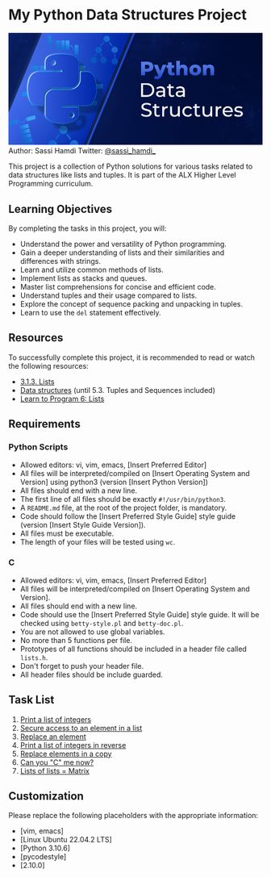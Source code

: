 # My Python Data Structures Project
![Data Structures](pythondatastructuresmin.png)
Author: Sassi Hamdi
Twitter: [@sassi_hamdi_](https://twitter.com/sassi_hamdi_)

This project is a collection of Python solutions for various tasks related to data structures like lists and tuples. It is part of the ALX Higher Level Programming curriculum.

## Learning Objectives

By completing the tasks in this project, you will:

- Understand the power and versatility of Python programming.
- Gain a deeper understanding of lists and their similarities and differences with strings.
- Learn and utilize common methods of lists.
- Implement lists as stacks and queues.
- Master list comprehensions for concise and efficient code.
- Understand tuples and their usage compared to lists.
- Explore the concept of sequence packing and unpacking in tuples.
- Learn to use the `del` statement effectively.

## Resources

To successfully complete this project, it is recommended to read or watch the following resources:

- [3.1.3. Lists](https://docs.python.org/3/tutorial/introduction.html#lists)
- [Data structures](https://docs.python.org/3/tutorial/datastructures.html) (until 5.3. Tuples and Sequences included)
- [Learn to Program 6: Lists](https://www.youtube.com/watch?v=A1HUzrvS-Pw)

## Requirements

### Python Scripts

- Allowed editors: vi, vim, emacs, [Insert Preferred Editor]
- All files will be interpreted/compiled on [Insert Operating System and Version] using python3 (version [Insert Python Version])
- All files should end with a new line.
- The first line of all files should be exactly `#!/usr/bin/python3`.
- A `README.md` file, at the root of the project folder, is mandatory.
- Code should follow the [Insert Preferred Style Guide] style guide (version [Insert Style Guide Version]).
- All files must be executable.
- The length of your files will be tested using `wc`.

### C

- Allowed editors: vi, vim, emacs, [Insert Preferred Editor]
- All files will be interpreted/compiled on [Insert Operating System and Version].
- All files should end with a new line.
- Code should use the [Insert Preferred Style Guide] style guide. It will be checked using `betty-style.pl` and `betty-doc.pl`.
- You are not allowed to use global variables.
- No more than 5 functions per file.
- Prototypes of all functions should be included in a header file called `lists.h`.
- Don't forget to push your header file.
- All header files should be include guarded.

## Task List

1. [Print a list of integers](#1-print-a-list-of-integers)
2. [Secure access to an element in a list](#2-secure-access-to-an-element-in-a-list)
3. [Replace an element](#3-replace-an-element)
4. [Print a list of integers in reverse](#4-print-a-list-of-integers-in-reverse)
5. [Replace elements in a copy](#5-replace-elements-in-a-copy)
6. [Can you "C" me now?](#6-can-you-c-me-now)
7. [Lists of lists = Matrix](#7-lists-of-lists-matrix)

## Customization

Please replace the following placeholders with the appropriate information:

- [vim, emacs]
- [Linux Ubuntu 22.04.2 LTS]
- [Python 3.10.6]
- [pycodestyle]
- [2.10.0]

